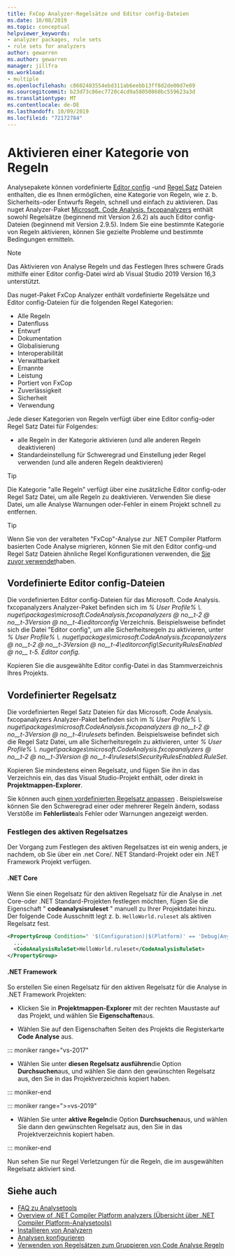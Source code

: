 ```yaml
---
title: FxCop Analyzer-Regelsätze und Editor config-Dateien
ms.date: 10/08/2019
ms.topic: conceptual
helpviewer_keywords:
- analyzer packages, rule sets
- rule sets for analyzers
author: gewarren
ms.author: gewarren
manager: jillfra
ms.workload:
- multiple
ms.openlocfilehash: c8602483554ebd311ab6eebb13ff8d2de00d7e09
ms.sourcegitcommit: b23d73c86ec7720c4cd9a58050860bc559623a3d
ms.translationtype: MT
ms.contentlocale: de-DE
ms.lasthandoff: 10/09/2019
ms.locfileid: "72172784"
---
```

# <a name="enable-a-category-of-rules"></a>Aktivieren einer Kategorie von Regeln

Analysepakete können vordefinierte [Editor config](use-roslyn-analyzers.md#set-rule-severity-in-an-editorconfig-file) -und [Regel Satz](using-rule-sets-to-group-code-analysis-rules.md) Dateien enthalten, die es Ihnen ermöglichen, eine Kategorie von Regeln, wie z. b. Sicherheits-oder Entwurfs Regeln, schnell und einfach zu aktivieren. Das nuget Analyzer-Paket [Microsoft. Code Analysis. fxcopanalyzers](https://www.nuget.org/packages/Microsoft.CodeAnalysis.FxCopAnalyzers/) enthält sowohl Regelsätze (beginnend mit Version 2.6.2) als auch Editor config-Dateien (beginnend mit Version 2.9.5). Indem Sie eine bestimmte Kategorie von Regeln aktivieren, können Sie gezielte Probleme und bestimmte Bedingungen ermitteln.

> [!NOTE]
> Das Aktivieren von Analyse Regeln und das Festlegen Ihres schwere Grads mithilfe einer Editor config-Datei wird ab Visual Studio 2019 Version 16,3 unterstützt.

Das nuget-Paket FxCop Analyzer enthält vordefinierte Regelsätze und Editor config-Dateien für die folgenden Regel Kategorien:

- Alle Regeln
- Datenfluss
- Entwurf
- Dokumentation
- Globalisierung
- Interoperabilität
- Verwaltbarkeit
- Ernannte
- Leistung
- Portiert von FxCop
- Zuverlässigkeit
- Sicherheit
- Verwendung

Jede dieser Kategorien von Regeln verfügt über eine Editor config-oder Regel Satz Datei für Folgendes:

- alle Regeln in der Kategorie aktivieren (und alle anderen Regeln deaktivieren)
- Standardeinstellung für Schweregrad und Einstellung jeder Regel verwenden (und alle anderen Regeln deaktivieren)

> [!TIP]
> Die Kategorie "alle Regeln" verfügt über eine zusätzliche Editor config-oder Regel Satz Datei, um alle Regeln zu deaktivieren. Verwenden Sie diese Datei, um alle Analyse Warnungen oder-Fehler in einem Projekt schnell zu entfernen.

> [!TIP]
> Wenn Sie von der veralteten "FxCop"-Analyse zur .NET Compiler Platform basierten Code Analyse migrieren, können Sie mit den Editor config-und Regel Satz Dateien ähnliche Regel Konfigurationen verwenden, die [Sie zuvor verwendet](rule-set-reference.md)haben.

## <a name="predefined-editorconfig-files"></a>Vordefinierte Editor config-Dateien

Die vordefinierten Editor config-Dateien für das Microsoft. Code Analysis. fxcopanalyzers Analyzer-Paket befinden sich im *% User Profile% \\. nuget\packages\microsoft.CodeAnalysis.fxcopanalyzers @ no__t-2 @ no__t-3Version @ no__t-4\editorconfig* Verzeichnis. Beispielsweise befindet sich die Datei "Editor config", um alle Sicherheitsregeln zu aktivieren, unter *% User Profile% \\. nuget\packages\microsoft.CodeAnalysis.fxcopanalyzers @ no__t-2 @ no__t-3Version @ no__t-4\editorconfig\SecurityRulesEnabled @ no__ t-5. Editor config*.

Kopieren Sie die ausgewählte Editor config-Datei in das Stammverzeichnis Ihres Projekts.

## <a name="predefined-rule-sets"></a>Vordefinierter Regelsatz

Die vordefinierten Regel Satz Dateien für das Microsoft. Code Analysis. fxcopanalyzers Analyzer-Paket befinden sich im *% User Profile% \\. nuget\packages\microsoft.CodeAnalysis.fxcopanalyzers @ no__t-2 @ no__t-3Version @ no__t-4\rulesets* befinden. Beispielsweise befindet sich die Regel Satz Datei, um alle Sicherheitsregeln zu aktivieren, unter *% User Profile% \\. nuget\packages\microsoft.CodeAnalysis.fxcopanalyzers @ no__t-2 @ no__t-3Version @ no__t-4\rulesets\SecurityRulesEnabled.RuleSet*.

Kopieren Sie mindestens einen Regelsatz, und fügen Sie ihn in das Verzeichnis ein, das das Visual Studio-Projekt enthält, oder direkt in **Projektmappen-Explorer**.

Sie können auch [einen vordefinierten Regelsatz anpassen](how-to-create-a-custom-rule-set.md) . Beispielsweise können Sie den Schweregrad einer oder mehrerer Regeln ändern, sodass Verstöße im **Fehlerliste**als Fehler oder Warnungen angezeigt werden.

### <a name="set-the-active-rule-set"></a>Festlegen des aktiven Regelsatzes

Der Vorgang zum Festlegen des aktiven Regelsatzes ist ein wenig anders, je nachdem, ob Sie über ein .net Core/. NET Standard-Projekt oder ein .NET Framework Projekt verfügen.

#### <a name="net-core"></a>.NET Core

Wenn Sie einen Regelsatz für den aktiven Regelsatz für die Analyse in .net Core-oder .NET Standard-Projekten festlegen möchten, fügen Sie die Eigenschaft " **codeanalysisruleset** " manuell zu Ihrer Projektdatei hinzu. Der folgende Code Ausschnitt legt z. b. `HelloWorld.ruleset` als aktiven Regelsatz fest.

```xml
<PropertyGroup Condition=" '$(Configuration)|$(Platform)' == 'Debug|AnyCPU' ">
  ...
  <CodeAnalysisRuleSet>HelloWorld.ruleset</CodeAnalysisRuleSet>
</PropertyGroup>
```

#### <a name="net-framework"></a>.NET Framework

So erstellen Sie einen Regelsatz für den aktiven Regelsatz für die Analyse in .NET Framework Projekten:

- Klicken Sie in **Projektmappen-Explorer** mit der rechten Maustaste auf das Projekt, und wählen Sie **Eigenschaften**aus.

- Wählen Sie auf den Eigenschaften Seiten des Projekts die Registerkarte **Code Analyse** aus.

::: moniker range="vs-2017"

- Wählen Sie unter **diesen Regelsatz ausführen**die Option **Durchsuchen**aus, und wählen Sie dann den gewünschten Regelsatz aus, den Sie in das Projektverzeichnis kopiert haben.

::: moniker-end

::: moniker range=">=vs-2019"

- Wählen Sie unter **aktive Regeln**die Option **Durchsuchen**aus, und wählen Sie dann den gewünschten Regelsatz aus, den Sie in das Projektverzeichnis kopiert haben.

::: moniker-end

   Nun sehen Sie nur Regel Verletzungen für die Regeln, die im ausgewählten Regelsatz aktiviert sind.

## <a name="see-also"></a>Siehe auch

- [FAQ zu Analysetools](analyzers-faq.md)
- [Overview of .NET Compiler Platform analyzers (Übersicht über .NET Compiler Platform-Analysetools)](roslyn-analyzers-overview.md)
- [Installieren von Analyzern](install-roslyn-analyzers.md)
- [Analysen konfigurieren](use-roslyn-analyzers.md)
- [Verwenden von Regelsätzen zum Gruppieren von Code Analyse Regeln](using-rule-sets-to-group-code-analysis-rules.md)
